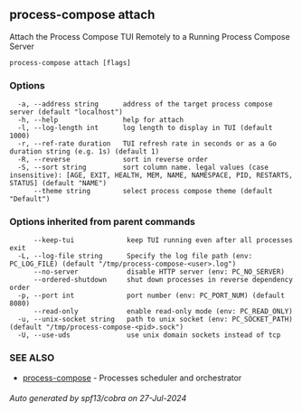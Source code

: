 ## process-compose attach

Attach the Process Compose TUI Remotely to a Running Process Compose Server

```
process-compose attach [flags]
```

### Options

```
  -a, --address string      address of the target process compose server (default "localhost")
  -h, --help                help for attach
  -l, --log-length int      log length to display in TUI (default 1000)
  -r, --ref-rate duration   TUI refresh rate in seconds or as a Go duration string (e.g. 1s) (default 1)
  -R, --reverse             sort in reverse order
  -S, --sort string         sort column name. legal values (case insensitive): [AGE, EXIT, HEALTH, MEM, NAME, NAMESPACE, PID, RESTARTS, STATUS] (default "NAME")
      --theme string        select process compose theme (default "Default")
```

### Options inherited from parent commands

```
      --keep-tui             keep TUI running even after all processes exit
  -L, --log-file string      Specify the log file path (env: PC_LOG_FILE) (default "/tmp/process-compose-<user>.log")
      --no-server            disable HTTP server (env: PC_NO_SERVER)
      --ordered-shutdown     shut down processes in reverse dependency order
  -p, --port int             port number (env: PC_PORT_NUM) (default 8080)
      --read-only            enable read-only mode (env: PC_READ_ONLY)
  -u, --unix-socket string   path to unix socket (env: PC_SOCKET_PATH) (default "/tmp/process-compose-<pid>.sock")
  -U, --use-uds              use unix domain sockets instead of tcp
```

### SEE ALSO

* [process-compose](process-compose.md)	 - Processes scheduler and orchestrator

###### Auto generated by spf13/cobra on 27-Jul-2024
